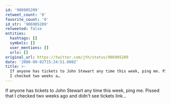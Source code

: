 ```yaml
---
id: '906905209'
retweet_count: '0'
favorite_count: '0'
id_str: '906905209'
retweeted: false
entities:
  hashtags: []
  symbols: []
  user_mentions: []
  urls: []
original_url: https://twitter.com/jth/status/906905209
date: '2008-09-02T15:24:51.000Z'
title: >-
  If anyone has tickets to John Stewart any time this week, ping me. Pissed that
  I checked two weeks a…
---
```


If anyone has tickets to John Stewart any time this week, ping me. Pissed that I checked two weeks ago and didn't see tickets link...